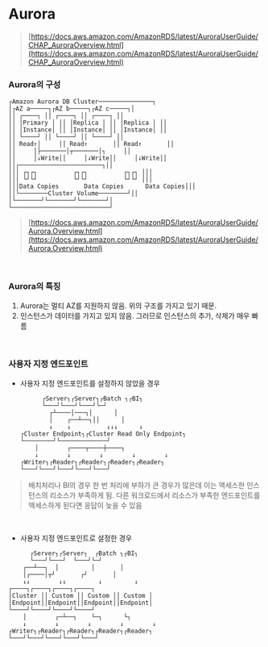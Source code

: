 Aurora
===
>[https://docs.aws.amazon.com/AmazonRDS/latest/AuroraUserGuide/CHAP_AuroraOverview.html](https://docs.aws.amazon.com/AmazonRDS/latest/AuroraUserGuide/CHAP_AuroraOverview.html)

### Aurora의 구성
```
┌Amazon Aurora DB Cluster───────────────┐
│┌AZ a─────┐┌AZ b─────┐┌AZ c─────┐│
││ ┌────┐ ││ ┌────┐ ││ ┌────┐ ││
││ │Primary │ ││ │Replica │ ││ │Replica │ ││
││ │Instance│ ││ │Instance│ ││ │Instance│ ││
││ └────┘ ││ └────┘ ││ └────┘ ││
││ Read↑│     ││ Read↑       ││ Read↑       ││
││     │├───────│┬───────│┐     ││
││     │↓Write││     │↓Write││     │↓Write││
││┌───────────────────────┐││
│││ ┌┐┌┐          ┌┐┌┐          ┌┐┌┐ │││
│││ └┘└┘          └┘└┘          └┘└┘ │││
│││Data Copies       Data Copies      Data Copies│││
││└────────Cluster Volume────────┘││
│└───────┘└───────┘└───────┘│
└───────────────────────────┘
```
>[https://docs.aws.amazon.com/AmazonRDS/latest/AuroraUserGuide/Aurora.Overview.html](https://docs.aws.amazon.com/AmazonRDS/latest/AuroraUserGuide/Aurora.Overview.html)

<br>

### Aurora의 특징
1. Aurora는 멀티 AZ를 지원하지 않음. 위의 구조를 가지고 있기 때문.
1. 인스턴스가 데이터를 가지고 있지 않음. 그러므로 인스턴스의 추가, 삭제가 매우 빠름

<br>

### 사용자 지정 엔드포인트
* 사용자 지정 엔드포인트를 설정하지 않았을 경우
    ```
          ┌Server┐┌Server┐┌Batch ┐┌BI┐
          └───┘└───┘└───┘└─┘
            ┌┴────│───┐│      │
            │    ┌──┴──┐││      │
            ↓    ↓          ↓↓↓      ↓
    ┌Cluster Endpoint┐┌Cluster Read Only Endpoint┐
    └────────┘└─────────────┘
        │        ┌────┬────┼────┐
        ↓        ↓        ↓        ↓        ↓
    ┌Writer┐┌Reader┐┌Reader┐┌Reader┐┌Reader┐
    └───┘└───┘└───┘└───┘└───┘
    ```
>배치처리나 BI의 경우 한 번 처리에 부하가 큰 경우가 많은데 이는 액세스한 인스턴스의 리소스가 부족하게 됨. 다른 워크로드에서 리소스가 부족한 엔드포인트를 액세스하게 된다면 응답이 늦을 수 있음

<br>

* 사용자 지정 엔드포인트로 설정한 경우
```
      ┌Server┐┌Server┐  ┌Batch ┐┌BI┐
      └───┘└───┘  └───┘└─┘
    ┌──┴──┐  │         │       │
    │┌────│┬┘       ┌┘       │
    ↓↓        ↓↓         ↓         ↓
┌────┐┌────┐┌────┐┌────┐
│Cluster ││ Custom ││ Custom ││ Custom │
│Endpoint││Endpoint││Endpoint││Endpoint│
└────┘└────┘└────┘└────┘
    │        ┌─┴──┐    └─┐      └┐
    ↓        ↓        ↓        ↓        ↓
┌Writer┐┌Reader┐┌Reader┐┌Reader┐┌Reader┐
└───┘└───┘└───┘└───┘└───┘
```
>

<br>
